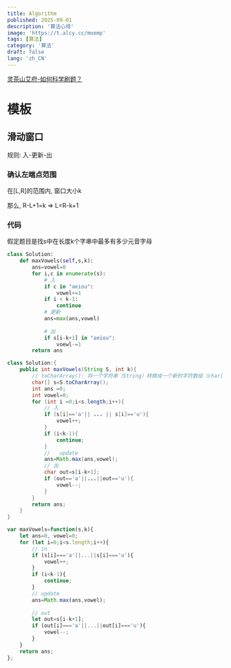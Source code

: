 ```yaml
---
title: Algorithm
published: 2025-09-01
description: '算法心得'
image: 'https://t.alcy.cc/moemp'
tags: [算法]
category: '算法'
draft: false 
lang: 'zh_CN'
---
```


<a href="[分享｜如何科学刷题？ - 讨论 - 力扣（LeetCode）](https://leetcode.cn/discuss/post/3141566/ru-he-ke-xue-shua-ti-by-endlesscheng-q3yd/)">灵茶山艾府-如何科学刷题？</a>



# 模板

## 滑动窗口

规则: 入-更新-出

### 确认左端点范围

在[L,R]的范围内, 窗口大小k

那么, R-L+1=k	=>	L=R-k+1



### 代码

假定题目是找s中在长度k个字串中最多有多少元音字母

```python
class Solution:
    def maxVowels(self,s,k):
        ans=vowel=0
        for i,c in enumerate(s):
            # 入
            if c in "aeiou":
                vowel+=1
            if i < k-1:
                continue
            # 更新
            ans=max(ans,vowel)
            
            # 出
            if s[i-k+1] in "aeiou":
                voewl-=1
        return ans
```

```java
class Solution:{
    public int maxVowels(String S, int k){
        // toCharArray(): 将一个字符串（String）转换成一个新的字符数组（char[]）
        char[] s=S.toCharArray();
        int ans =0;
        int vowel=0;
        for (int i =0;i<s.length;i++){
            // 入
            if (s[i]=='a'|| ... || s[i]=='u'){
                vowel++;
            }
            if (i<k-1){
                continue;
            }
            //   update
            ans=Math.max(ans,vowel);
            // 出
            char out=s[i-k+1];
            if (out=='a'||...||out=='u'){
                vowel--;
            }
        }
        return ans;
    }
}
```

```javascript
var maxVowels=function(s,k){
    let ans=0, vowel=0;
    for (let i=0;i<s.length;i++){
        // in
        if (s[i]==='a'||...||s[i]==='u'){
            vowel++;
        }
        if (i<k-1){
            continue;
        }
        // update
        ans=Math.max(ans,vowel);
    	
        // out
        let out=s[i-k+1];
        if (out[i]==='a'||...||out[i]==='u'){
            vowel--;
        }
    }
    return ans;
};
```

